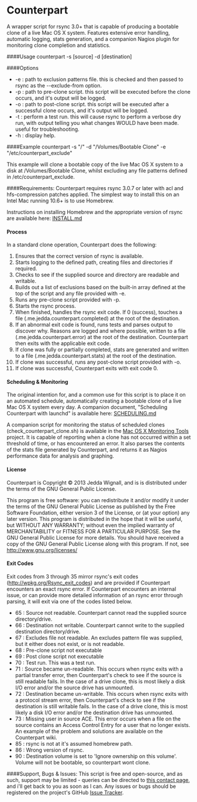 Counterpart
=========================

A wrapper script for rsync 3.0+ that is capable of producing a bootable clone of a live Mac OS X system.
Features extensive error handling, automatic logging, stats generation, and a companion Nagios plugin for monitoring clone completion and statistics.

####Usage
counterpart -s [source] -d [destination] <options>

####Options
*	 -e		:	path to exclusion patterns file. this is checked and then passed to rsync as the --exclude-from option.
*	 -p		:	path to pre-clone script. this script will be executed before the clone occurs, and it's output will be logged.
*	 -o		:	path to post-clone script. this script will be executed after a successful clone occurs, and it's output will be logged.
*	 -t		:	perform a test run. this will cause rsync to perform a verbose dry run, with output telling you what changes WOULD have been made. useful for troubleshooting.
*	 -h		:	display help.

####Example
counterpart -s "/" -d "/Volumes/Bootable Clone" -e "/etc/counterpart\_exclude"

This example will clone a bootable copy of the live Mac OS X system to a disk at /Volumes/Bootable Clone, whilst excluding any file patterns defined in /etc/counterpart_exclude.

####Requirements:
Counterpart requires rsync 3.0.7 or later with acl and hfs-compression patches applied. The simplest way to install this on an Intel Mac running 10.6+ is to use Homebrew.

Instructions on installing Homebrew and the appropriate version of rsync are available here: [INSTALL.md](https://github.com/jedda/Counterpart/blob/master/INSTALL.md)

#### Process

In a standard clone operation, Counterpart does the following:

1. Ensures that the correct version of rsync is available.
2. Starts logging to the defined path, creating files and directories if required.
3. Checks to see if the supplied source and directory are readable and writable.
4. Builds out a list of exclusions based on the built-in array defined at the top of the script and any file provided with -e.
5. Runs any pre-clone script provided with -p.
6. Starts the rsync process.
7. When finished, handles the rsync exit code. If 0 (success), touches a file (.me.jedda.counterpart.completed) at the root of the destination.
8. If an abnormal exit code is found, runs tests and parses output to discover why. Reasons are logged and where possible, written to a file (.me.jedda.counterpart.error) at the root of the destination. Counterpart then exits with the applicable exit code.
9. If clone was fully or partially completed, stats are generated and written to a file (.me.jedda.counterpart.stats) at the root of the destination.
10. If clone was successful, runs any post-clone script provided with -o.
11. If clone was successful, Counterpart exits with exit code 0.

#### Scheduling & Monitoring

The original intention for, and a common use for this script is to place it on an automated schedule, automatically creating a bootable clone of a live Mac OS X system every day. A companion document, "Scheduling Counterpart with launchd" is available here: [SCHEDULING.md](https://github.com/jedda/Counterpart/blob/master/SCHEDULING.md)

A companion script for monitoring the status of scheduled clones (check\_counterpart\_clone.sh) is available in the [Mac OS X Monitoring Tools](https://github.com/jedda/Counterpart/blob/master/SCHEDULING.md) project. It is capable of reporting when a clone has not occurred within a set threshold of time, or has encountered an error. It also parses the contents of the stats file generated by Counterpart, and returns it as Nagios performance data for analysis and graphing.

#### License
Counterpart is Copyright © 2013 Jedda Wignall, and is is distributed under the terms of the GNU General Public License.

This program is free software: you can redistribute it and/or modify
it under the terms of the GNU General Public License as published by
the Free Software Foundation, either version 3 of the License, or
(at your option) any later version.
This program is distributed in the hope that it will be useful,
but WITHOUT ANY WARRANTY; without even the implied warranty of
MERCHANTABILITY or FITNESS FOR A PARTICULAR PURPOSE.  See the
GNU General Public License for more details.
You should have received a copy of the GNU General Public License
along with this program.  If not, see <http://www.gnu.org/licenses/>

#### Exit Codes

Exit codes from 3 through 35 mirror rsync's exit codes (http://wpkg.org/Rsync_exit_codes) and are provided if Counterpart encounters an exact rsync error. If Counterpart encounters an internal issue, or can provide more detailed information of an rsync error through parsing, it will exit via one of the codes listed below.

- 65 : Source not readable. Counterpart cannot read the supplied source directory/drive.
- 66 : Destination not writable. Counterpart cannot write to the supplied destination directory/drive.
- 67 : Excludes file not readable. An excludes pattern file was supplied, but it either does not exist, or is not readable.
- 68 : Pre-clone script not executable
- 69 : Post clone script not executable
- 70 : Test run. This was a test run.
- 71 : Source became un-readable. This occurs when rsync exits with a partial transfer error, then Counterpart's check to see if the source is still readable fails. In the case of a drive clone, this is most likely a disk I/O error and/or the source drive has unmounted.
- 72 : Destination became un-writable. This occurs when rsync exits with a protocol stream error, then Counterpart's check to see if the destination is still writable fails. In the case of a drive clone, this is most likely a disk I/O error and/or the destination drive has unmounted.
- 73 : Missing user in source ACE. This error occurs when a file on the source contains an Access Control Entry for a user that no longer exists. An example of the problem and solutions are available on the Counterpart wiki.
- 85 : rsync is not at it's assumed homebrew path.
- 86 : Wrong version of rsync.
- 90 : Destination volume is set to 'Ignore ownership on this volume'. Volume will not be bootable, so counterpart wont clone.

####Support, Bugs & Issues:
This script is free and open-source, and as such, support may be limited - queries can be directed to [this contact page](http://jedda.me/contact-jedda/), and i'll get back to you as soon as I can. Any issues or bugs should be registered on the project's GitHub [Issue Tracker](https://github.com/jedda/Counterpart/issues).